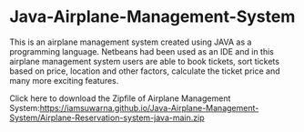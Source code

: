 # Java-Airplane-Management-System
This is an airplane management system created using JAVA as a programming language. Netbeans had been used as an IDE and in this airplane management system users are able to book tickets, sort tickets based on price, location and other factors, calculate the ticket price and many more exciting features. 


Click here to download the Zipfile of Airplane Management System:https://iamsuwarna.github.io/Java-Airplane-Management-System/Airplane-Reservation-system-java-main.zip
